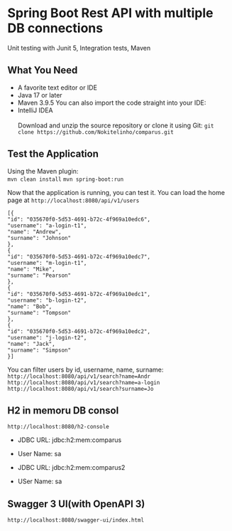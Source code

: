 # Spring Boot Rest API with multiple DB connections
Unit testing with Junit 5, Integration tests, Maven

## What You Need
- A favorite text editor or IDE
- Java 17 or later
- Maven 3.9.5
You can also import the code straight into your IDE:
- IntelliJ IDEA
<br><br>
Download and unzip the source repository or clone it using Git: 
```git clone https://github.com/Nokitelinho/comparus.git```

## Test the Application
Using the Maven plugin:<br>
``` mvn clean install ```
``` mvn spring-boot:run ```

Now that the application is running, you can test it. You can load the home page at 
```http://localhost:8080/api/v1/users```
```
[{
"id": "035670f0-5d53-4691-b72c-4f969a10edc6",
"username": "a-login-t1",
"name": "Andrew",
"surname": "Johnson"
},
{
"id": "035670f0-5d53-4691-b72c-4f969a10edc7",
"username": "m-login-t1",
"name": "Mike",
"surname": "Pearson"
},
{
"id": "035670f0-5d53-4691-b72c-4f969a10edc1",
"username": "b-login-t2",
"name": "Bob",
"surname": "Tompson"
},
{
"id": "035670f0-5d53-4691-b72c-4f969a10edc2",
"username": "j-login-t2",
"name": "Jack",
"surname": "Simpson"
}]
```

You can filter users by id, username, name, surname:
``` http://localhost:8080/api/v1/search?name=Andr ```
``` http://localhost:8080/api/v1/search?name=a-login ```
``` http://localhost:8080/api/v1/search?surname=Jo ```

## H2 in memoru DB consol
```http://localhost:8080/h2-console```
- JDBC URL: jdbc:h2:mem:comparus
- User Name: sa

- JDBC URL: jdbc:h2:mem:comparus2
- USer Name: sa

## Swagger 3 UI(with OpenAPI 3)

```http://localhost:8080/swagger-ui/index.html```
